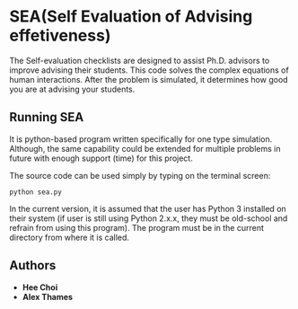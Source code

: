 # SEA(Self Evaluation of Advising effetiveness)

The Self-evaluation checklists are designed to assist Ph.D. advisors to improve advising their students. This code solves the complex equations of human interactions. After the problem is simulated, it determines how good you are at advising your students. 

## Running SEA

It is python-based program written specifically for one type simulation. Although, the same capability could be extended for multiple problems in future with enough support (time) for this project.

The source code can be used simply by typing on the terminal screen:

```
python sea.py
```

In the current version, it is assumed that the user has Python 3 installed on their system (if user is still using Python 2.x.x, they must be old-school and refrain from using this program). The program must be in the current directory from where it is called. 

## Authors

* **Hee Choi**
* **Alex Thames** 

